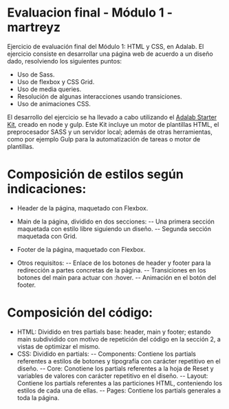 # Evaluacion final - Módulo 1 - martreyz

Ejercicio de evaluación final del Módulo 1: HTML y CSS, en Adalab.
El ejercicio consiste en desarrollar una página web de acuerdo a un diseño dado, resolviendo los siguientes puntos:

- Uso de Sass.
- Uso de flexbox y CSS Grid.
- Uso de media queries.
- Resolución de algunas interacciones usando transiciones.
- Uso de animaciones CSS.

El desarrollo del ejercicio se ha llevado a cabo utilizando el [Adalab Starter Kit](https://github.com/Adalab/adalab-web-starter-kit), creado en node y gulp. Este Kit incluye un motor de plantillas HTML, el preprocesador SASS y un servidor local; además de otras herramientas, como por ejemplo Gulp para la automatización de tareas o motor de plantillas.

# Composición de estilos según indicaciones:

- Header de la página, maquetado con Flexbox.
- Main de la página, dividido en dos secciones:
  -- Una primera sección maquetada con estilo libre siguiendo un diseño.
  -- Segunda sección maquetada con Grid.
- Footer de la página, maquetado con Flexbox.

- Otros requisitos:
  -- Enlace de los botones de header y footer para la redirección a partes concretas de la página.
  -- Transiciones en los botones del main para actuar con :hover.
  -- Animación en el botón del footer.

# Composición del código:

- HTML: Dividido en tres partials base: header, main y footer; estando main subdividido con motivo de repetición del código en la sección 2, a vistas de optimizar el mismo.
- CSS: Dividido en partials:
  -- Components: Contiene los partials referentes a estilos de botones y tipografía con carácter repetitivo en el diseño.
  -- Core: Conotiene los partials referentes a la hoja de Reset y variables de valores con carácter repetitivo en el diseño.
  -- Layout: Contiene los partials referentes a las particiones HTML, conteniendo los estilos de cada una de ellas.
  -- Pages: Contiene los partials generales a toda la página.
